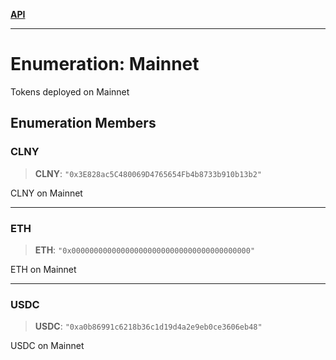 [**API**](../../../README.md)

***

# Enumeration: Mainnet

Tokens deployed on Mainnet

## Enumeration Members

### CLNY

> **CLNY**: `"0x3E828ac5C480069D4765654Fb4b8733b910b13b2"`

CLNY on Mainnet

***

### ETH

> **ETH**: `"0x0000000000000000000000000000000000000000"`

ETH on Mainnet

***

### USDC

> **USDC**: `"0xa0b86991c6218b36c1d19d4a2e9eb0ce3606eb48"`

USDC on Mainnet
